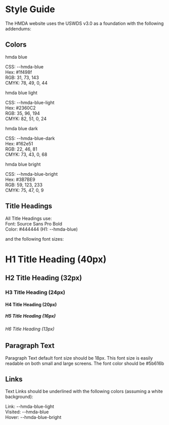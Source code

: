 # Style Guide

The HMDA website uses the USWDS v3.0 as a foundation with the following addendums:

## Colors

<section class="color-cards">
    <article class="color-card">
        <div class="color hmda-blue">
            hmda blue
        </div>
        <p>
            <span>CSS:</span> --hmda-blue <br />
            <span>Hex:</span> #1f498f<br />
            <span>RGB:</span> 31, 73, 143<br />
            <span>CMYK:</span> 78, 49, 0, 44<br />
        </p>
    </article>
    <article class="color-card">
        <div class="color hmda-blue-light">
            hmda blue light
        </div>
        <p>
            <span>CSS:</span> --hmda-blue-light <br />
            <span>Hex:</span> #2360C2<br />
            <span>RGB:</span> 35, 96, 194<br />
            <span>CMYK:</span> 82, 51, 0, 24<br />
        </p>
    </article>
    <article class="color-card">
        <div class="color hmda-blue-dark">
            hmda blue dark
        </div>
        <p>
            <span>CSS:</span> --hmda-blue-dark <br />
            <span>Hex:</span> #162e51<br />
            <span>RGB:</span> 22, 46, 81<br />
            <span>CMYK:</span> 73, 43, 0, 68<br />
        </p>
    </article>
    <article class="color-card">
        <div class="color hmda-blue-bright">
            hmda blue bright
        </div>
        <p>
            <span>CSS:</span> --hmda-blue-bright <br />
            <span>Hex:</span> #3B7BE9<br />
            <span>RGB:</span> 59, 123, 233<br />
            <span>CMYK:</span> 75, 47, 0, 9<br />
        </p>
    </article>
</section>

## Title Headings

All Title Headings use: <br />
Font:  Source Sans Pro Bold<br />
Color: #444444 (H1: --hmda-blue)<br />

and the following font sizes:

<h1>H1 Title Heading (40px)</h1>
<h2>H2 Title Heading (32px)</h2>
<h3>H3 Title Heading (24px)</h3>
<h4>H4 Title Heading (20px)</h4>
<h5>H5 Title Heading (16px)</h5>
<h6>H6 Title Heading (13px)</h6>

## Paragraph Text

<p>Paragraph Text default font size should be 18px. This font size is easily readable on both small and large screens. The font color should be #5b616b</p>

## Links

Text Links should be underlined with the following colors (assuming a white background):

Link: <span class="link">--hmda-blue-light</span> <br />
Visited: <span class="link link-visited">--hmda-blue</span><br />
Hover: <span class="link link-hover">--hmda-blue-bright</span><br />